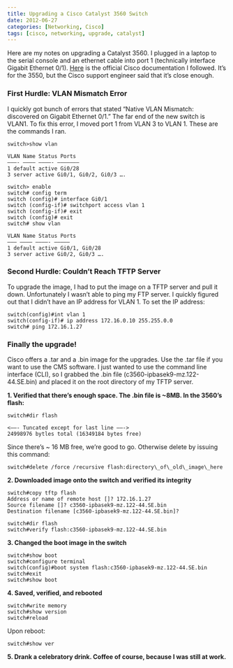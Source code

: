 ```yaml
---
title: Upgrading a Cisco Catalyst 3560 Switch
date: 2012-06-27
categories: [Networking, Cisco]
tags: [cisco, networking, upgrade, catalyst]
---
```

Here are my notes on upgrading a Catalyst 3560. I plugged in a laptop to the serial console and an ethernet cable into port 1 (technically interface Gigabit Ethernet 0/1). [Here](http://www.cisco.com/en/US/products/hw/switches/ps646/products_configuration_example09186a0080169623.shtml) is the official Cisco documentation I followed. It’s for the 3550, but the Cisco support engineer said that it’s close enough.
<!--more-->

### **First Hurdle: VLAN Mismatch Error**

I quickly got bunch of errors that stated “Native VLAN Mismatch: discovered on Gigabit Ethernet 0/1.” The far end of the new switch is VLAN1. To fix this error, I moved port 1 from VLAN 3 to VLAN 1. These are the commands I ran.

```console
switch>show vlan

VLAN Name Status Ports
———- ———– ————- ——————–
1 default active Gi0/28
3 server active Gi0/1, Gi0/2, Gi0/3 ….

switch> enable
switch# config term
switch (config)# interface Gi0/1
switch (config-if)# switchport access vlan 1
switch (config-if)# exit
switch (config)# exit
switch# show vlan

VLAN Name Status Ports
——— ———– ————- —————
1 default active Gi0/1, Gi0/28
3 server active Gi0/2, Gi0/3 ….
```

### **Second Hurdle: Couldn’t Reach TFTP Server**

To upgrade the image, I had to put the image on a TFTP server and pull it down. Unfortunately I wasn’t able to ping my FTP server. I quickly figured out that I didn’t have an IP address for VLAN 1. To set the IP address:

```console
switch(config)#int vlan 1
switch(config-if)# ip address 172.16.0.10 255.255.0.0
switch# ping 172.16.1.27
```

### **Finally the upgrade!**

Cisco offers a .tar and a .bin image for the upgrades. Use the .tar file if you want to use the CMS software. I just wanted to use the command line interface (CLI), so I grabbed the .bin file (c3560-ipbasek9-mz.122-44.SE.bin) and placed it on the root directory of my TFTP server.

**1. Verified that there’s enough space. The .bin file is ~8MB. In the 3560’s flash:**

```
switch#dir flash

<——- Tuncated except for last line ——->
24998976 bytles total (16349184 bytes free)
```

Since there’s ~ 16 MB free, we’re good to go. Otherwise delete by issuing this command:

```
switch#delete /force /recursive flash:directory\_of\_old\_image\_here
```

**2. Downloaded image onto the switch and verified its integrity**

```
switch#copy tftp flash
Address or name of remote host []? 172.16.1.27
Source filename []? c3560-ipbasek9-mz.122-44.SE.bin
Destination filename [c3560-ipbasek9-mz.122-44.SE.bin]?

switch#dir flash
switch#verify flash:c3560-ipbasek9-mz.122-44.SE.bin
```

**3. Changed the boot image in the switch**

```
switch#show boot
switch#configure terminal
switch(config)#boot system flash:c3560-ipbasek9-mz.122-44.SE.bin
switch#exit
switch#show boot
```

**4. Saved, verified, and rebooted**

```
switch#write memory
switch#show version
switch#reload
```

Upon reboot:

```
switch#show ver
```

**5. Drank a celebratory drink. Coffee of course, because I was still at work.**
